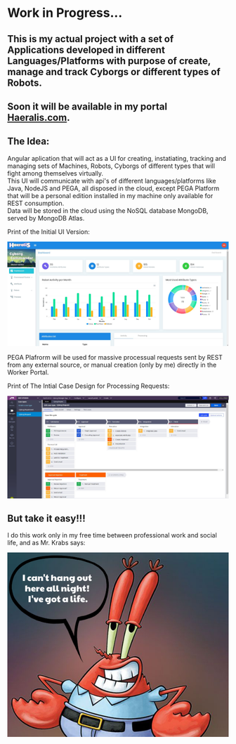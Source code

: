 # Work in Progress...
## This is my actual project with a set of Applications developed in different Languages/Platforms with purpose of create, manage and track Cyborgs or different types of Robots.
## Soon it will be available in my portal [Haeralis.com](http://haeralis.com).

## The Idea:  

Angular aplication that will act as a UI for creating, instatiating, tracking and managing sets of Machines, Robots, Cyborgs of different types that will fight among themselves virtually.  
This UI will communicate with api's of different languages/platforms like Java, NodeJS and PEGA, all disposed in the cloud, except PEGA Platform that will be a personal edition installed in my machine only available for REST consumption.  
Data will be stored in the cloud using the NoSQL database MongoDB, served by MongoDB Atlas.


Print of the Initial UI Version:

![Print Angular](/cyborg-manager-ui-angular/dist/print_haeralis.jpg)


PEGA Plafrorm will be used for massive processual requests sent by REST from any external source, or manual creation (only by me) directly in the Worker Portal.

Print of The Intial Case Design for Processing Requests:

![Print Angular](/cyborg-manager-pegasystems/dist/print_pega.jpg)

## But take it easy!!!

I do this work only in my free time between professional work and social life, and as Mr. Krabs says:

![Mr. Krabs](/cyborg-manager-ui-angular/dist/mr_krabs.jpg)


